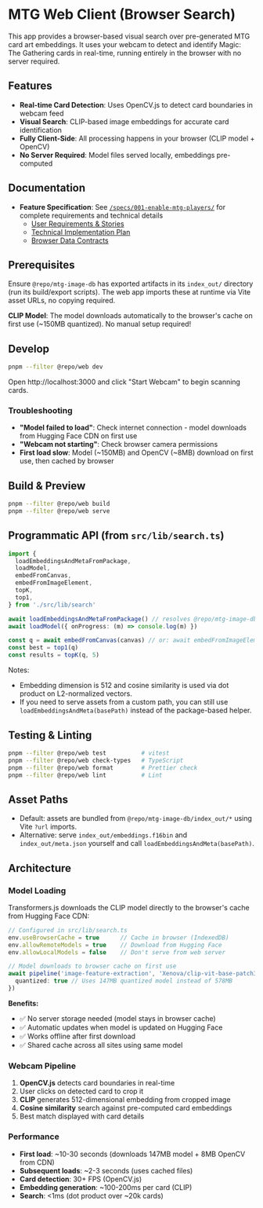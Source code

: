 # MTG Web Client (Browser Search)

This app provides a browser-based visual search over pre-generated MTG card art embeddings. It uses your webcam to detect and identify Magic: The Gathering cards in real-time, running entirely in the browser with no server required.

## Features

- **Real-time Card Detection**: Uses OpenCV.js to detect card boundaries in webcam feed
- **Visual Search**: CLIP-based image embeddings for accurate card identification
- **Fully Client-Side**: All processing happens in your browser (CLIP model + OpenCV)
- **No Server Required**: Model files served locally, embeddings pre-computed

## Documentation

- **Feature Specification**: See [`/specs/001-enable-mtg-players/`](../../specs/001-enable-mtg-players/) for complete requirements and technical details
  - [User Requirements & Stories](../../specs/001-enable-mtg-players/spec.md)
  - [Technical Implementation Plan](../../specs/001-enable-mtg-players/plan.md)
  - [Browser Data Contracts](../../specs/001-enable-mtg-players/contracts/browser-artifacts.md)

## Prerequisites

Ensure `@repo/mtg-image-db` has exported artifacts in its `index_out/` directory (run its build/export scripts). The web app imports these at runtime via Vite asset URLs, no copying required.

**CLIP Model**: The model downloads automatically to the browser's cache on first use (~150MB quantized). No manual setup required!

## Develop

```bash
pnpm --filter @repo/web dev
```

Open http://localhost:3000 and click "Start Webcam" to begin scanning cards.

### Troubleshooting

- **"Model failed to load"**: Check internet connection - model downloads from Hugging Face CDN on first use
- **"Webcam not starting"**: Check browser camera permissions
- **First load slow**: Model (~150MB) and OpenCV (~8MB) download on first use, then cached by browser

## Build & Preview

```bash
pnpm --filter @repo/web build
pnpm --filter @repo/web serve
```

## Programmatic API (from `src/lib/search.ts`)

```ts
import {
  loadEmbeddingsAndMetaFromPackage,
  loadModel,
  embedFromCanvas,
  embedFromImageElement,
  topK,
  top1,
} from './src/lib/search'

await loadEmbeddingsAndMetaFromPackage() // resolves @repo/mtg-image-db/index_out/* via Vite `?url` imports
await loadModel({ onProgress: (m) => console.log(m) })

const q = await embedFromCanvas(canvas) // or: await embedFromImageElement(img)
const best = top1(q)
const results = topK(q, 5)
```

Notes:
- Embedding dimension is 512 and cosine similarity is used via dot product on L2-normalized vectors.
- If you need to serve assets from a custom path, you can still use `loadEmbeddingsAndMeta(basePath)` instead of the package-based helper.

## Testing & Linting

```bash
pnpm --filter @repo/web test          # vitest
pnpm --filter @repo/web check-types   # TypeScript
pnpm --filter @repo/web format        # Prettier check
pnpm --filter @repo/web lint          # Lint
```

## Asset Paths

- Default: assets are bundled from `@repo/mtg-image-db/index_out/*` using Vite `?url` imports.
- Alternative: serve `index_out/embeddings.f16bin` and `index_out/meta.json` yourself and call `loadEmbeddingsAndMeta(basePath)`.

## Architecture

### Model Loading

Transformers.js downloads the CLIP model directly to the browser's cache from Hugging Face CDN:

```typescript
// Configured in src/lib/search.ts
env.useBrowserCache = true      // Cache in browser (IndexedDB)
env.allowRemoteModels = true    // Download from Hugging Face
env.allowLocalModels = false    // Don't serve from web server

// Model downloads to browser cache on first use
await pipeline('image-feature-extraction', 'Xenova/clip-vit-base-patch32', {
  quantized: true // Uses 147MB quantized model instead of 578MB
})
```

**Benefits:**
- ✅ No server storage needed (model stays in browser cache)
- ✅ Automatic updates when model is updated on Hugging Face
- ✅ Works offline after first download
- ✅ Shared cache across all sites using same model

### Webcam Pipeline

1. **OpenCV.js** detects card boundaries in real-time
2. User clicks on detected card to crop it
3. **CLIP** generates 512-dimensional embedding from cropped image
4. **Cosine similarity** search against pre-computed card embeddings
5. Best match displayed with card details

### Performance

- **First load**: ~10-30 seconds (downloads 147MB model + 8MB OpenCV from CDN)
- **Subsequent loads**: ~2-3 seconds (uses cached files)
- **Card detection**: 30+ FPS (OpenCV.js)
- **Embedding generation**: ~100-200ms per card (CLIP)
- **Search**: <1ms (dot product over ~20k cards)

